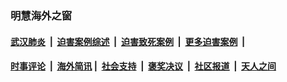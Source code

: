 
### 明慧海外之窗

####  [武汉肺炎](indexes/365.md?t=01072300) &nbsp;|&nbsp;  [迫害案例综述](indexes/328.md?t=01072300) &nbsp;|&nbsp; [迫害致死案例](indexes/277.md?t=01072300)  &nbsp;|&nbsp; [更多迫害案例](indexes/81.md?t=01072300)  &nbsp;|&nbsp; 
####  [时事评论](indexes/251.md?t=01072300) &nbsp;|&nbsp; [海外简讯](indexes/245.md?t=01072300)&nbsp;|&nbsp;  [社会支持](indexes/140.md?t=01072300) &nbsp;|&nbsp; [褒奖决议](indexes/282.md?t=01072300) &nbsp;|&nbsp; [社区报道](indexes/91.md?t=01072300)  &nbsp;|&nbsp; [天人之间](indexes/78.md?t=01072300) 

